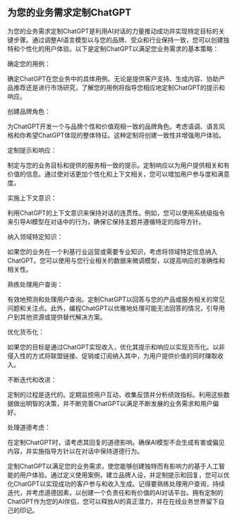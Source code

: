 ## 为您的业务需求定制ChatGPT

为您的业务需求定制ChatGPT是利用AI对话的力量推动成功并实现特定目标的关键步骤。通过调整AI语言模型以与您的品牌、受众和行业保持一致，您可以创建独特和个性化的用户体验。以下是定制ChatGPT以满足您业务需求的基本策略：

确定您的用例：

确定ChatGPT在您业务中的具体用例。无论是提供客户支持、生成内容、协助产品推荐还是进行市场研究，了解您的用例将指导您相应地定制ChatGPT的提示和响应。

创建品牌角色：

为ChatGPT开发一个与品牌个性和价值观相一致的品牌角色。考虑语调、语言风格和你希望ChatGPT体现的整体特征。这种定制将创建一致性并增强用户体验。

定制提示和响应：

制定与您的业务目标和提供的服务相一致的提示。定制响应以为用户提供相关和有价值的信息。通过使对话更加个性化和上下文相关，您可以增加用户参与度和满意度。

实施上下文意识：

利用ChatGPT的上下文意识来保持对话的连贯性。例如，您可以使用系统级指令来引导AI模型在对话中的行为，确保它保持主题并遵循特定的指导方针。

纳入领域特定知识：

如果您的业务在一个利基行业运营或需要专业知识，考虑将领域特定信息纳入ChatGPT。您可以使用与您行业相关的数据来微调模型，以提高响应的准确性和相关性。

熟练处理用户查询：

有效地预测和处理用户查询。定制ChatGPT以回答与您的产品或服务相关的常见问题和关注点。此外，编程ChatGPT以优雅地处理可能无法回答的情况，引导用户到其他资源或提供替代解决方案。

优化货币化：

如果您的目标是通过ChatGPT实现收入，优化其提示和响应以实现货币化。以非侵入性的方式将联盟链接、促销或订阅纳入其中，为用户提供价值的同时赚取收入。

不断迭代和改进：

定制的过程是迭代的。定期监控用户互动，收集反馈并分析绩效指标。利用这些数据做出明智的决策，并不断完善ChatGPT以满足不断发展的业务需求和用户偏好。

处理道德考虑：

在定制ChatGPT时，请考虑其回复的道德影响。确保AI模型不会生成有害或偏见内容，并实施指导方针以在对话中保持道德行为。

定制ChatGPT以满足您的业务需求，使您能够创建独特而有影响力的基于人工智能的用户体验。通过定义使用案例，建立品牌人设，并定制提示和回复，您可以优化ChatGPT以实现成功的客户参与和收入生成。记得要熟练处理用户查询，持续迭代，并考虑道德因素，以创建一个负责任和有价值的AI对话平台。拥有定制的ChatGPT作为您的AI伴侣，您可以释放AI的真正潜力，并在在线业务世界留下自己的印记。

